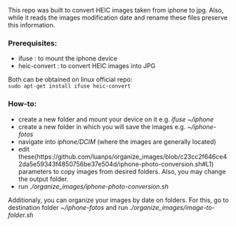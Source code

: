 This repo was built to convert HEIC images taken from iphone to jpg.
Also, while it reads the images modification date and rename these files
preserve this information.

<h3>Prerequisites:</h3>
<ul>
  <li> ifuse : to mount the iphone device
  <li> heic-convert : to convert HEIC images into JPG
</ul>

Both can be obtained on linux official repo:  
`sudo apt-get install ifuse heic-convert`

<h3>How-to:</h3>
<ul>
  <li> create a new folder  and mount your device on it  e.g. <em>ifuse ~/iphone</em>
  <li> create a new folder in which you will save the images e.g. <em>~/iphone-fotos</em>
  <li>  navigate into <em>iphone/DCIM</em> (where the images are generally located)
  <li>  edit these(https://github.com/luanps/organize_images/blob/c23cc2f646ce42da5e59343f4850756be37e504d/iphone-photo-conversion.sh#L1) parameters to copy images from desired folders. Also, you may change the output folder.
  <li>  run <em>./organize_images/iphone-photo-conversion.sh</em>
</ul>

Additionaly, you can organize your images by date on folders.
For this, go to destination folder <em>~/iphone-fotos</em> and run
<em>./organize_images/image-to-folder.sh</em>

